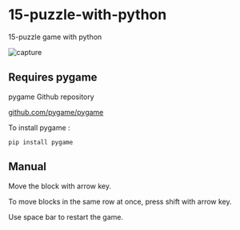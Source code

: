 # 15-puzzle-with-python
15-puzzle game with python

![capture](https://user-images.githubusercontent.com/81851585/115057571-3233f300-9f1f-11eb-99cf-bd77fc4ce3a6.png)


## Requires pygame

pygame Github repository  

[github.com/pygame/pygame](https://github.com/pygame/pygame)


To install pygame : 
```
pip install pygame
```


## Manual

Move the block with arrow key.

To move blocks in the same row at once, press shift with arrow key.

Use space bar to restart the game.
